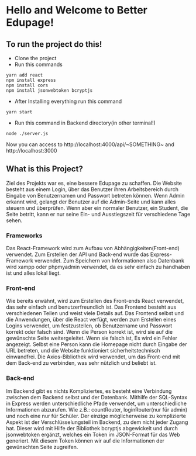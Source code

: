 # Hello and Welcome to Better Edupage!

## To run the project do this!

- Clone the project
- Run this commands
```
yarn add react
npm install express
npm install cors
npm install jsonwebtoken bcryptjs
```
- After Installing everything run this command
```
yarn start
```
- Run this command in Backend directory(in other terminal!)
```
node ./server.js
```

Now you can access to 
http://localhost:4000/api/~SOMETHING~ and http://localhost:3000

## What is this Project?
Ziel des Projekts war es, eine bessere Edupage zu schaffen. Die Website besteht aus einem Login, über das Benutzer ihren Arbeitsbereich durch Eingabe von Benutzernamen und Passwort betreten können. Wenn Admin erkannt wird, gelangt der Benutzer auf die Admin-Seite und kann alles steuern und überprüfen. Wenn aber ein normaler Benutzer, ein Student, die Seite betritt, kann er nur seine Ein- und Ausstiegszeit für verschiedene Tage sehen. 

### Frameworks
Das React-Framework wird zum Aufbau von Abhängigkeiten(Front-end) verwendet. Zum Erstellen der API und Back-end wurde das Express-Framework verwendet. Zum Speichern von Informationen also Datenbank wird xampp oder phpmyadmin verwendet, da es sehr einfach zu handhaben ist und alles lokal liegt.


### Front-end
Wie bereits erwähnt, wird zum Erstellen des Front-ends React verwendet, das sehr einfach und benutzerfreundlich ist. Das Frontend besteht aus verschiedenen Teilen und weist viele Details auf. Das Frontend selbst und die Anwendungen, über die React verfügt, werden zum Erstellen eines Logins verwendet, um festzustellen, ob Benutzername und Passwort korrekt oder falsch sind. Wenn die Person korrekt ist, wird sie auf die gewünschte Seite weitergeleitet. Wenn sie falsch ist, Es wird ein Fehler angezeigt. Selbst eine Person kann die Homepage nicht durch Eingabe der URL betreten, und die Website funktioniert sicherheitstechnisch einwandfrei. Die Axios-Bibliothek wird verwendet, um das Front-end mit dem Back-end zu verbinden, was sehr nützlich und beliebt ist.


### Back-end
Im Backend gibt es nichts Kompliziertes, es besteht eine Verbindung zwischen dem Backend selbst und der Datenbank. Mithilfe der SQL-Syntax in Express werden unterschiedliche Pfade verwendet, um unterschiedliche Informationen abzurufen. 
Wie z.B.: countRouter, loginRouter(nur für admin) und noch eine nur für Schüler. Der einzige möglicherweise zu komplizierte Aspekt ist der Verschlüsselungsteil im Backend, zu dem nicht jeder Zugang hat. Dieser wird mit Hilfe der Bibliothek bcryptjs abgewickelt und durch jsonwebtoken ergänzt, welches ein Token im JSON-Format für das Web generiert. Mit diesem Token können wir auf die Informationen der gewünschten Seite zugreifen.